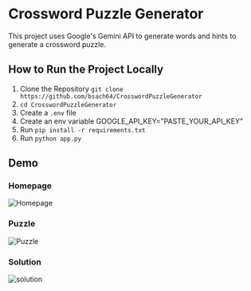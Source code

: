 # Crossword Puzzle Generator
This project uses Google's Gemini API to generate words and hints to generate a crossword puzzle.

## How to Run the Project Locally
1. Clone the Repository
`git clone https://github.com/bsach64/CrosswordPuzzleGenerator`
2. `cd CrosswordPuzzleGenerator`
3. Create a `.env` file
4. Create an env variable GOOGLE_API_KEY="PASTE_YOUR_API_KEY"
5. Run `pip install -r requirements.txt`
6. Run `python app.py`

## Demo
### Homepage
![Homepage](https://github.com/bsach64/CrosswordPuzzleGenerator/assets/69461338/592d888e-ca21-4029-985f-1e7b3b6b2c5d)

### Puzzle
![Puzzle](https://github.com/bsach64/CrosswordPuzzleGenerator/assets/69461338/d66f347a-f233-4211-ad8d-53e41ec3f8fa)

### Solution
![solution](https://github.com/bsach64/CrosswordPuzzleGenerator/assets/69461338/c223bb6b-058f-4c31-bbd9-aaf07922a697)
